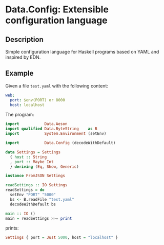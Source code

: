 # Data.Config: Extensible configuration language

## Description

Simple configuration language for Haskell programs based on YAML and inspired by
EDN.

## Example

Given a file `test.yaml` with the following content:

```yaml
web:
  port: $env(PORT) or 8000
  host: localhost
```

The program:

```haskell
import           Data.Aeson
import qualified Data.ByteString    as B
import           System.Environment (setEnv)

import           Data.Config (decodeWithDefault)

data Settings = Settings
  { host :: String
  , port :: Maybe Int
  } deriving (Eq, Show, Generic)

instance FromJSON Settings

readSettings :: IO Settings
readSettings = do
  setEnv "PORT" "5000"
  bs <- B.readFile "test.yaml"
  decodeWithDefault bs

main :: IO ()
main = readSettings >>= print
```

prints:

```haskell
Settings { port = Just 5000, host = "localhost" }
```

